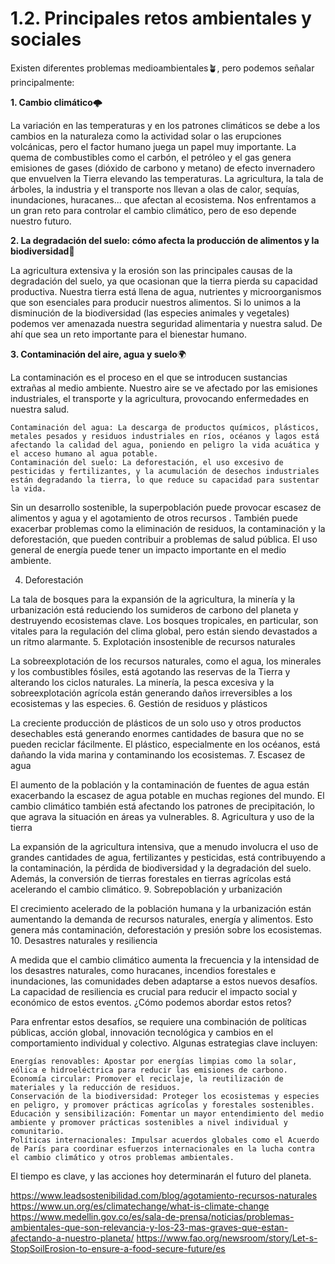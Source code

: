 # 1.2. Principales retos ambientales y sociales

Existen diferentes problemas medioambientales🪴, pero podemos señalar principalmente:


**1. Cambio climático**🌩️

La variación en las temperaturas y en los patrones climáticos se debe a los cambios en la naturaleza como la actividad solar o las erupciones volcánicas, pero el factor humano juega un papel muy importante. La quema de combustibles como el carbón, el petróleo y el gas genera emisiones de gases (dióxido de carbono y metano) de efecto invernadero que envuelven la Tierra elevando las temperaturas. La agricultura, la tala de árboles, la industria y el transporte nos llevan a olas de calor, sequías, inundaciones, huracanes... que afectan al ecosistema. Nos enfrentamos a un gran reto para controlar el cambio climático, pero de eso depende nuestro futuro. 



**2. La degradación del suelo: cómo afecta la producción de alimentos y la biodiversidad**🌳

La agricultura extensiva y la erosión son las principales causas de la degradación del suelo, ya que ocasionan que la tierra pierda su capacidad productiva. Nuestra tierra está llena de agua, nutrientes y microorganismos que son esenciales para producir nuestros alimentos. Si lo unimos a la disminución de la biodiversidad (las especies animales y vegetales) podemos ver amenazada nuestra seguridad alimentaria y nuestra salud. De ahí que sea un reto importante para el bienestar humano.



**3. Contaminación del aire, agua y suelo**🌍

La contaminación es el proceso en el que se introducen sustancias extrañas al medio ambiente. Nuestro aire se ve afectado por las emisiones industriales, el transporte y la agricultura, provocando enfermedades en nuestra salud.


    Contaminación del agua: La descarga de productos químicos, plásticos, metales pesados y residuos industriales en ríos, océanos y lagos está afectando la calidad del agua, poniendo en peligro la vida acuática y el acceso humano al agua potable.
    Contaminación del suelo: La deforestación, el uso excesivo de pesticidas y fertilizantes, y la acumulación de desechos industriales están degradando la tierra, lo que reduce su capacidad para sustentar la vida.
Sin un desarrollo sostenible, la superpoblación puede provocar escasez de alimentos y agua y el agotamiento de otros recursos . También puede exacerbar problemas como la eliminación de residuos, la contaminación y la deforestación, que pueden contribuir a problemas de salud pública. El uso general de energía puede tener un impacto importante en el medio ambiente.

4. Deforestación

La tala de bosques para la expansión de la agricultura, la minería y la urbanización está reduciendo los sumideros de carbono del planeta y destruyendo ecosistemas clave. Los bosques tropicales, en particular, son vitales para la regulación del clima global, pero están siendo devastados a un ritmo alarmante.
5. Explotación insostenible de recursos naturales

La sobreexplotación de los recursos naturales, como el agua, los minerales y los combustibles fósiles, está agotando las reservas de la Tierra y alterando los ciclos naturales. La minería, la pesca excesiva y la sobreexplotación agrícola están generando daños irreversibles a los ecosistemas y las especies.
6. Gestión de residuos y plásticos

La creciente producción de plásticos de un solo uso y otros productos desechables está generando enormes cantidades de basura que no se pueden reciclar fácilmente. El plástico, especialmente en los océanos, está dañando la vida marina y contaminando los ecosistemas.
7. Escasez de agua

El aumento de la población y la contaminación de fuentes de agua están exacerbando la escasez de agua potable en muchas regiones del mundo. El cambio climático también está afectando los patrones de precipitación, lo que agrava la situación en áreas ya vulnerables.
8. Agricultura y uso de la tierra

La expansión de la agricultura intensiva, que a menudo involucra el uso de grandes cantidades de agua, fertilizantes y pesticidas, está contribuyendo a la contaminación, la pérdida de biodiversidad y la degradación del suelo. Además, la conversión de tierras forestales en tierras agrícolas está acelerando el cambio climático.
9. Sobrepoblación y urbanización

El crecimiento acelerado de la población humana y la urbanización están aumentando la demanda de recursos naturales, energía y alimentos. Esto genera más contaminación, deforestación y presión sobre los ecosistemas.
10. Desastres naturales y resiliencia

A medida que el cambio climático aumenta la frecuencia y la intensidad de los desastres naturales, como huracanes, incendios forestales e inundaciones, las comunidades deben adaptarse a estos nuevos desafíos. La capacidad de resiliencia es crucial para reducir el impacto social y económico de estos eventos.
¿Cómo podemos abordar estos retos?

Para enfrentar estos desafíos, se requiere una combinación de políticas públicas, acción global, innovación tecnológica y cambios en el comportamiento individual y colectivo. Algunas estrategias clave incluyen:

    Energías renovables: Apostar por energías limpias como la solar, eólica e hidroeléctrica para reducir las emisiones de carbono.
    Economía circular: Promover el reciclaje, la reutilización de materiales y la reducción de residuos.
    Conservación de la biodiversidad: Proteger los ecosistemas y especies en peligro, y promover prácticas agrícolas y forestales sostenibles.
    Educación y sensibilización: Fomentar un mayor entendimiento del medio ambiente y promover prácticas sostenibles a nivel individual y comunitario.
    Políticas internacionales: Impulsar acuerdos globales como el Acuerdo de París para coordinar esfuerzos internacionales en la lucha contra el cambio climático y otros problemas ambientales.
El tiempo es clave, y las acciones hoy determinarán el futuro del planeta.

https://www.leadsostenibilidad.com/blog/agotamiento-recursos-naturales
https://www.un.org/es/climatechange/what-is-climate-change
https://www.medellin.gov.co/es/sala-de-prensa/noticias/problemas-ambientales-que-son-relevancia-y-los-23-mas-graves-que-estan-afectando-a-nuestro-planeta/
https://www.fao.org/newsroom/story/Let-s-StopSoilErosion-to-ensure-a-food-secure-future/es

